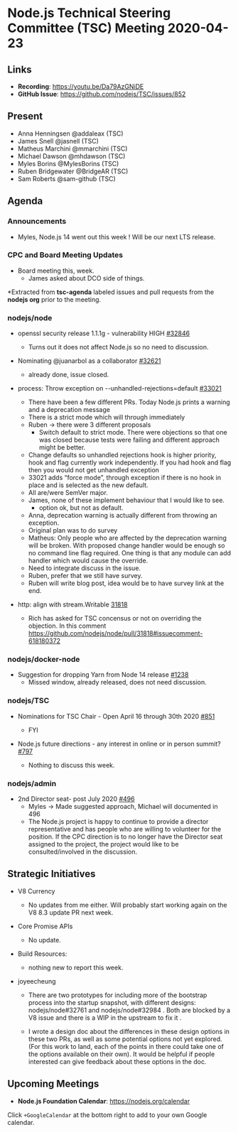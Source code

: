 ﻿# Node.js Technical Steering Committee (TSC) Meeting 2020-04-23

## Links

* **Recording**:  https://youtu.be/Da79AzGNiDE
* **GitHub Issue**: https://github.com/nodejs/TSC/issues/852

## Present

* Anna Henningsen @addaleax (TSC)
* James Snell @jasnell (TSC)
* Matheus Marchini @mmarchini (TSC)
* Michael Dawson @mhdawson (TSC)
* Myles Borins @MylesBorins (TSC)
* Ruben Bridgewater @BridgeAR (TSC)
* Sam Roberts @sam-github (TSC)

## Agenda

### Announcements

* Myles, Node.js 14 went out this week !   Will be our next LTS release.

### CPC and Board Meeting Updates

* Board meeting this, week.
  * James asked about DCO side of things.
 
*Extracted from **tsc-agenda** labeled issues and pull requests from the **nodejs org** prior to the meeting.

### nodejs/node

* openssl security release 1.1.1g - vulnerability HIGH [#32846](https://github.com/nodejs/node/issues/32846)
  * Turns out it does not affect Node.js so no need to discussion.

* Nominating @juanarbol as a collaborator [#32621](https://github.com/nodejs/node/issues/32621)
  * already done, issue closed.

* process: Throw exception on --unhandled-rejections=default [#33021](https://github.com/nodejs/node/pull/33021)
  * There have been a few different PRs. Today Node.js prints a warning and a
    deprecation message
  * There is a strict mode which will through immediately
  * Ruben -> there were 3 different proposals
    * Switch default to strict mode. There were objections so that one was closed because
      tests were failing and different approach might be better.
   * Change defaults so unhandled rejections hook is higher priority, hook and flag 
     currently work independently. If you had hook and flag then you would not 
     get unhandled exception 
   * 33021 adds “force mode”, through exception if there is no hook in place and is 
     selected as the new default.
  * All are/were SemVer major.
  * James, none of these implement behaviour that I would like to see.
    * option ok, but not as default.
  * Anna, deprecation warning is actually different from throwing an exception.
  * Original plan was to do survey
  * Matheus: Only people who are affected by the deprecation warning will be broken. With 
    proposed change handler would be enough so no command line flag required. One thing
    is that any module can add handler which would cause the override.
  * Need to integrate discuss in the issue.
  * Ruben, prefer that we still have survey. 
  * Ruben will write blog post, idea would be to have survey link at the end. 

* http: align with stream.Writable [31818](https://github.com/nodejs/node/pull/31818)
  * Rich has asked for TSC concensus or not on overriding the objection. In this comment 
    https://github.com/nodejs/node/pull/31818#issuecomment-618180372

### nodejs/docker-node

* Suggestion for dropping Yarn from Node 14 release [#1238](https://github.com/nodejs/docker-node/issues/1238)
  * Missed window, already released, does not need discussion.

### nodejs/TSC

* Nominations for TSC Chair - Open April 16 through 30th 2020 [#851](https://github.com/nodejs/TSC/issues/851)
  * FYI

* Node.js future directions - any interest in online or in person summit? [#797](https://github.com/nodejs/TSC/issues/797)
  * Nothing to discuss this week.

### nodejs/admin

* 2nd Director seat- post July 2020 [#496](https://github.com/nodejs/admin/issues/496)
  * Myles -> Made suggested approach, Michael will documented in 496
  * The Node.js project is happy to continue to provide a director representative and has
    people who are willing to volunteer for the position. If the CPC direction is to no longer have
    the Director seat assigned to the project, the project would like to be consulted/involved in
    the discussion.

## Strategic Initiatives

* V8 Currency
  * No updates from me either. Will probably start working again on the V8 8.3 update PR next week.

* Core Promise APIs
  * No update.

* Build Resources: 
  * nothing new to report this week.

* joyeecheung
  * There are two prototypes for including more of the bootstrap process into the startup snapshot, with different designs: nodejs/node#32761 and nodejs/node#32984 . Both are blocked by a V8 issue and there is a WIP in the upstream to fix it .

  * I wrote a design doc about the differences in these design options in these two PRs, as well as some potential options not yet explored. (For this work to land, each of the points in there could take one of the options available on their own). It would be helpful if people interested can give feedback about these options in the doc.

## Upcoming Meetings


* **Node.js Foundation Calendar**: https://nodejs.org/calendar


Click `+GoogleCalendar` at the bottom right to add to your own Google calendar.

